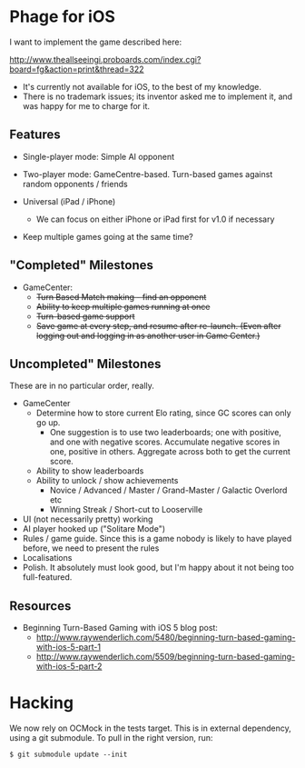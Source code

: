 Phage for iOS
=============

I want to implement the game described here:

http://www.theallseeingi.proboards.com/index.cgi?board=fg&action=print&thread=322

* It's currently not available for iOS, to the best of my knowledge.
* There is no trademark issues; its inventor asked me to implement it, and was happy for me to charge for it.

Features
--------

* Single-player mode: Simple AI opponent
* Two-player mode: GameCentre-based. Turn-based games against random opponents / friends

* Universal (iPad / iPhone)
  * We can focus on either iPhone or iPad first for v1.0 if necessary

* Keep multiple games going at the same time?


"Completed" Milestones
----------------------

* GameCenter:
  * <del>Turn Based Match making - find an opponent</del>
  * <del>Ability to keep multiple games running at once</del>
  * <del>Turn-based game support</del>
  * <del>Save game at every step, and resume after re-launch. (Even after logging out and logging in as another user in Game Center.)</del>

Uncompleted" Milestones
-----------------------

These are in no particular order, really.

* GameCenter
  * Determine how to store current Elo rating, since GC scores can only go up.
    * One suggestion is to use two leaderboards; one with positive, and one with negative scores. Accumulate negative scores in one, positive in others. Aggregate across both to get the current score.
  * Ability to show leaderboards
  * Ability to unlock / show achievements
    * Novice / Advanced / Master / Grand-Master / Galactic Overlord etc
    * Winning Streak / Short-cut to Looserville
* UI (not necessarily pretty) working
* AI player hooked up ("Solitare Mode")
* Rules / game guide. Since this is a game nobody is likely to have played before, we need to present the rules
* Localisations
* Polish. It absolutely must look good, but I'm happy about it not being too full-featured.

Resources
---------
* Beginning Turn-Based Gaming with iOS 5 blog post:
  * http://www.raywenderlich.com/5480/beginning-turn-based-gaming-with-ios-5-part-1
  * http://www.raywenderlich.com/5509/beginning-turn-based-gaming-with-ios-5-part-2


Hacking
=======

We now rely on OCMock in the tests target. This is in external
dependency, using a git submodule. To pull in the right version, run:

    $ git submodule update --init

